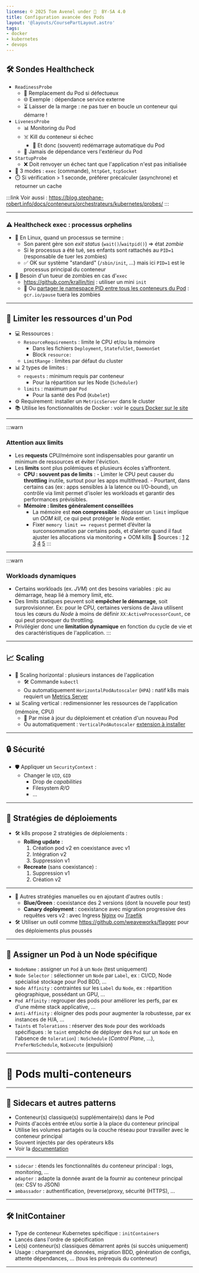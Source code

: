```yaml
---
license: © 2025 Tom Avenel under 󰵫  BY-SA 4.0
title: Configuration avancée des Pods
layout: '@layouts/CoursePartLayout.astro'
tags:
- docker
- kubernetes
- devops
---
```


## 🛠️ Sondes Healthcheck
- `ReadinessProbe`
  - 🔄 Remplacement du Pod si défectueux
  - 🌐 Exemple : dépendance service externe
  - ⏳ Laisser de la marge : ne pas tuer en boucle un conteneur qui démarre !
- `LivenessProbe`
  - 📊 Monitoring du Pod
  - ☠️ Kill du conteneur si échec
	- 🔄 Et donc (souvent) redémarrage automatique du Pod
  - 🚫 Jamais de dépendance vers l'extérieur du Pod
- `StartupProbe`
  - ❌ Doit renvoyer un échec tant que l'application n'est pas initialisée
- 🔢 3 modes : `exec` (commande), `httpGet`, `tcpSocket`
- ⏱️ Si vérification > 1 seconde, préférer précalculer (asynchrone) et retourner un cache

:::link
Voir aussi : <https://blog.stephane-robert.info/docs/conteneurs/orchestrateurs/kubernetes/probes/>
:::

---

### ⚠️ Healthcheck exec : processus orphelins
- 🐧 En Linux, quand un processus se termine :
  - Son parent gère son _exit status_ (`wait()`/`waitpid()`) => état _zombie_
  - Si le processus a été tué, ses enfants sont rattachés au `PID=1` (responsable de tuer les zombies)
  - ✅ OK sur système "standard" (`/sbin/init`, …) mais ici `PID=1` est le processus principal du conteneur
- 🧟 Besoin d'un tueur de zombies en cas d'`exec`
  - <https://github.com/krallin/tini> : utiliser un mini `init`
  - 🔄 Ou [partager le namespace PID entre tous les conteneurs du Pod](https://kubernetes.io/docs/tasks/configure-pod-container/share-process-namespace/) : `gcr.io/pause` tuera les zombies

---

## 📏 Limiter les ressources d'un Pod

- 💻 Ressources :
  - `ResourceRequirements` : limite le CPU et/ou la mémoire
    - Dans les fichiers `Deployment`, `StatefulSet`, `DaemonSet`
    - Block `resource:`
  - `LimitRange` : limites par défaut du cluster
- 📊 2 types de limites :
  - `requests` : minimum requis par conteneur
    - Pour la répartition sur les Node (`Scheduler`)
  - `limits` : maximum par `Pod`
    - Pour la santé des Pod (`Kubelet`)
- ⚙️ Requirement: installer un `MetricsServer` dans le cluster
- 📚 Utilise les fonctionnalités de Docker : voir le [cours Docker sur le site](https://www.avenel.pro/cours/docker)

---

:::warn
### Attention aux limits

- Les **requests** CPU/mémoire sont indispensables pour garantir un minimum de ressources et éviter l'éviction.
- Les **limits** sont plus polémiques et plusieurs écoles s’affrontent.
  - **CPU : souvent pas de limits** :
		- Limiter le CPU peut causer du **throttling** inutile, surtout pour les apps multithread.
		- Pourtant, dans certains cas (ex : apps sensibles à la latence ou I/O-bound), un contrôle via limit permet d'isoler les workloads et garantir des performances prévisibles.
  - **Mémoire : limites généralement conseillées**
    - La mémoire est **non compressible** : dépasser un `limit` implique un *OOM kill*, ce qui peut protéger le _Node_ entier.
    - Fixer `memory limit == request` permet d’éviter la surconsommation par certains pods, et d’alerter quand il faut ajuster les allocations via monitoring + OOM kills
💸 Sources : [1](https://medium.com/@carlosalbertoalvesscorreia/would-the-kubernetes-cpu-limit-be-an-anti-pattern-2b07d92d7bd8) [2](https://www.perfectscale.io/blog/kubernetes-cpu-limits) [3](https://home.robusta.dev/blog/stop-using-cpu-limits) [4](https://medium.com/directeam/kubernetes-resources-under-the-hood-part-3-6ee7d6015965) [5](https://stormforge.io/blog/flexibility-matters-when-setting-kubernetes-resource-limits/?utm_campaign=FY25_Q3_Learnk8s&utm_medium=newsletter&utm_source=Learnk8s)
:::

---

:::warn
### Workloads dynamiques

- Certains workloads (ex. _JVM_) ont des besoins variables : pic au démarrage, heap lié à memory limit, etc.
- Des limits statiques peuvent soit **empêcher le démarrage**, soit surprovisionner. Ex: pour le CPU, certaines versions de Java utilisent tous les cœurs du _Node_ à moins de définir `XX:ActiveProcessorCount`, ce qui peut provoquer du throttling.
- Privilégier donc une **limitation dynamique** en fonction du cycle de vie et des caractéristiques de l'application.
:::

---

## 📈 Scaling

- 🔄 Scaling horizontal : plusieurs instances de l'application
  - 🛠️ Commande `kubectl`
  - Ou automatiquement `HorizontalPodAutoscaler` (`HPA`) : natif k8s mais requiert un [Metrics Server](https://github.com/kubernetes-sigs/metrics-server)
- 📊 Scaling vertical : redimensionner les ressources de l'application (mémoire, CPU)
  - 🔄 Par mise à jour du déploiement et création d'un nouveau Pod
  - Ou automatiquement : `VerticalPodAutoscaler` [extension à installer](https://github.com/kubernetes/autoscaler/tree/9f87b78df0f1d6e142234bb32e8acbd71295585a/vertical-pod-autoscaler)

---

## 🔒 Sécurité

- 🛡️ Appliquer un `SecurityContext` :
  - Changer le `UID`, `GID`
	- Drop de _capabilities_
	- Filesystem _R/O_
	- …

---

## 🔄 Stratégies de déploiements

- 🛠️ k8s propose 2 stratégies de déploiements :
  - **Rolling update** :
    1. Création pod v2 en coexistance avec v1
    2. Intégration v2
    3. Suppression v1
  - **Recreate** (sans coexistance) :
    1. Suppression v1
    2. Création v2

---

- 🔄 Autres stratégies manuelles ou en ajoutant d'autres outils :
  - **Blue/Green** : coexistance des 2 versions (dont la nouvelle pour test)
  - **Canary deployment** : coexistance avec migration progressive des requêtes vers v2 : avec Ingress [Nginx](https://kubernetes.github.io/ingress-nginx/examples/canary/) ou [Traefik](https://2021-05-enix.container.training/2.yml.html#658)
- 🛠️ Utiliser un outil comme <https://github.com/weaveworks/flagger> pour des déploiements plus poussés

---

## 🎯 Assigner un Pod à un Node spécifique

- `NodeName` : assigner un `Pod` à un `Node` (test uniquement)
- `Node Selector` : sélectionner un `Node` par `Label`, ex : CI/CD, Node spécialisé stockage pour Pod BDD, …
- `Node Affinity` : contraintes sur les `Label` du `Node`, ex : répartition géographique, possédant un GPU, …
- `Pod Affinity` : regrouper des pods pour améliorer les perfs, par ex d'une même stack applicative, …
- `Anti-Affinity` : éloigner des pods pour augmenter la robustesse, par ex instances de H/A, …
- `Taints` et `Tolerations` : réserver des `Node` pour des workloads spécifiques : le `taint` empêche de déployer des `Pod` sur un `Node` en l'absence de `toleration`) : `NoSchedule` (_Control Plane_, …), `PreferNoSchedule`, `NoExecute` (expulsion)

---

# 🧩 Pods multi-conteneurs

---

## 🚗 Sidecars et autres patterns

- Conteneur(s) classique(s) supplémentaire(s) dans le Pod
- Points d'accès entrée et/ou sortie à la place du conteneur principal
- Utilise les volumes partagés ou la couche réseau pour travailler avec le conteneur principal
- Souvent injectés par des opérateurs k8s
- Voir la [documentation](https://kubernetes.io/docs/concepts/workloads/pods/sidecar-containers/)

---

- `sidecar` : étends les fonctionnalités du conteneur principal : logs, monitoring, …
- `adapter` : adapte la donnée avant de la fournir au conteneur principal (ex: CSV to JSON)
- `ambassador` : authentification, (reverse)proxy, sécurité (HTTPS), …

---

## 🛠️ InitContainer

- Type de conteneur Kubernetes spécifique : `initContainers`
- Lancés dans l'ordre de spécification
- Le(s) conteneur(s) classiques démarrent après (si succès uniquement)
- Usage : chargement de données, migration BDD, génération de configs, attente dépendances, … (tous les prérequis du conteneur)

---

